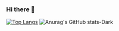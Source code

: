 ### Hi there 👋


[![Top Langs](https://github-readme-stats.vercel.app/api/top-langs/?username=emiraleph&layout=donut&theme=dark#gh-dark-mode-only)]()  ![Anurag's GitHub stats-Dark](https://github-readme-stats.vercel.app/api?username=emiraleph&show_icons=true&theme=dark)




<!--
**emiraleph/emiraleph** is a ✨ _special_ ✨ repository because its `README.md` (this file) appears on your GitHub profile.

Here are some ideas to get you started:

- 🔭 I’m currently working on ...
- 🌱 I’m currently learning ...
- 👯 I’m looking to collaborate on ...
- 🤔 I’m looking for help with ...
- 💬 Ask me about ...
- 📫 How to reach me: ...
- 😄 Pronouns: ...
- ⚡ Fun fact: ...
-->
